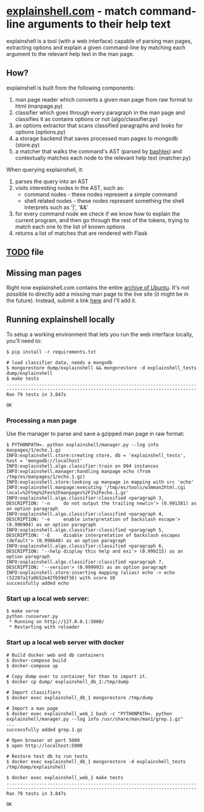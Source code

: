 # [explainshell.com](http://www.explainshell.com) - match command-line arguments to their help text

explainshell is a tool (with a web interface) capable of parsing man pages, extracting options and
explain a given command-line by matching each argument to the relevant help text in the man page.

## How?

explainshell is built from the following components:

1. man page reader which converts a given man page from raw format to html (manpage.py)
2. classifier which goes through every paragraph in the man page and classifies
   it as contains options or not (algo/classifier.py)
3. an options extractor that scans classified paragraphs and looks for options (options.py)
4. a storage backend that saves processed man pages to mongodb (store.py)
5. a matcher that walks the command's AST (parsed by [bashlex](https://github.com/idank/bashlex)) and contextually matches each node
   to the relevant help text (matcher.py)

When querying explainshell, it:

1. parses the query into an AST
2. visits interesting nodes in the AST, such as:
    - command nodes - these nodes represent a simple command
    - shell related nodes - these nodes represent something the shell
      interprets such as '|', '&&'
3. for every command node we check if we know how to explain the current program,
   and then go through the rest of the tokens, trying to match each one to the
   list of known options
4. returns a list of matches that are rendered with Flask

## [TODO](https://raw.github.com/idank/explainshell/master/TODO) file

## Missing man pages

Right now explainshell.com contains the entire [archive of Ubuntu](http://manpages.ubuntu.com/). It's not
possible to directly add a missing man page to the live site (it might be in the future). Instead, submit a link [here](https://github.com/idank/explainshell/issues/1)
and I'll add it.

## Running explainshell locally

To setup a working environment that lets you run the web interface locally, you'll need to:

```ShellSession
$ pip install -r requirements.txt

# load classifier data, needs a mongodb
$ mongorestore dump/explainshell && mongorestore -d explainshell_tests dump/explainshell
$ make tests
..............................................................................
----------------------------------------------------------------------
Ran 79 tests in 3.847s

OK
```

### Processing a man page

Use the manager to parse and save a gzipped man page in raw format:

```ShellSession
$ PYTHONPATH=. python explainshell/manager.py --log info manpages/1/echo.1.gz
INFO:explainshell.store:creating store, db = 'explainshell_tests', host = 'mongodb://localhost'
INFO:explainshell.algo.classifier:train on 994 instances
INFO:explainshell.manager:handling manpage echo (from /tmp/es/manpages/1/echo.1.gz)
INFO:explainshell.store:looking up manpage in mapping with src 'echo'
INFO:explainshell.manpage:executing '/tmp/es/tools/w3mman2html.cgi local=%2Ftmp%2Fes%2Fmanpages%2F1%2Fecho.1.gz'
INFO:explainshell.algo.classifier:classified <paragraph 3, DESCRIPTION: '-n     do not output the trailing newlin'> (0.991381) as an option paragraph
INFO:explainshell.algo.classifier:classified <paragraph 4, DESCRIPTION: '-e     enable interpretation of backslash escape'> (0.996904) as an option paragraph
INFO:explainshell.algo.classifier:classified <paragraph 5, DESCRIPTION: '-E     disable interpretation of backslash escapes (default'> (0.998640) as an option paragraph
INFO:explainshell.algo.classifier:classified <paragraph 6, DESCRIPTION: '--help display this help and exi'> (0.999215) as an option paragraph
INFO:explainshell.algo.classifier:classified <paragraph 7, DESCRIPTION: '--version'> (0.999993) as an option paragraph
INFO:explainshell.store:inserting mapping (alias) echo -> echo (52207a1fa9b52e42fb59df36) with score 10
successfully added echo
```

### Start up a local web server:

```ShellSession
$ make serve
python runserver.py
 * Running on http://127.0.0.1:5000/
 * Restarting with reloader
```

### Start up a local web server with docker

```ShellSession
# Build docker web and db containers
$ docker-compose build
$ docker-compose up

# Copy dump over to container for than to import it.
$ docker cp dump/ explainshell_db_1:/tmp/dump

# Import classifiers
$ docker exec explainshell_db_1 mongorestore /tmp/dump

# Import a man page
$ docker exec explainshell_web_1 bash -c "PYTHONPATH=. python explainshell/manager.py --log info /usr/share/man/man1/grep.1.gz"
...
successfully added grep.1.gz

# Open browser at port 5000
$ open http://localhost:5000

# Restore test db to run tests
$ docker exec explainshell_db_1 mongorestore -d explainshell_tests /tmp/dump/explainshell

$ docker exec explainshell_web_1 make tests
..............................................................................
----------------------------------------------------------------------
Ran 79 tests in 3.847s

OK
```

